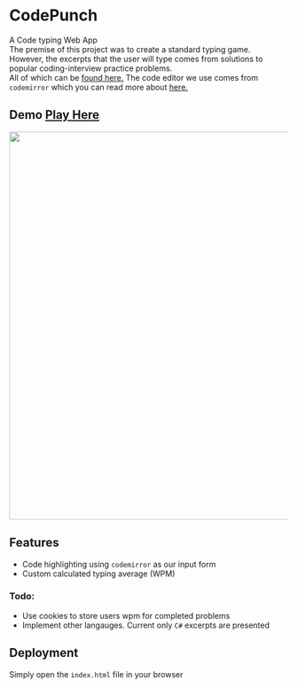 # CodePunch
A Code typing Web App </br>
The premise of this project was to create a standard typing game. </br>
However, the excerpts that the user will type comes from solutions to
popular coding-interview practice problems. </br> All of which can be [found here.](https://leetcode.com/problemset/all/?listId=79h8rn6)
The code editor we use comes from `codemirror` which you can read more about [here.](https://codemirror.net/)

## Demo <a href="https://blakley.github.io/CodePunch/"><strong>Play Here</strong></a>
<p>
  <img src="https://i.ibb.co/T8xbnnZ/2c220e7bb55f9921633358ff6c8a318b.png" width=700>
</p>

## Features

* Code highlighting using `codemirror` as our input form
* Custom calculated typing average (WPM)

### Todo:
  - Use cookies to store users wpm for completed problems
  - Implement other langauges. Current only `C#` excerpts are presented

## Deployment

Simply open the `index.html` file in your browser
